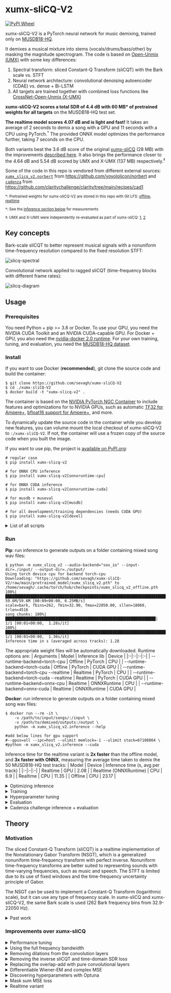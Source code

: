 # xumx-sliCQ-V2

[![PyPI Wheel](https://img.shields.io/pypi/v/xumx_slicq_v2.svg)](https://pypi.python.org/pypi/xumx_slicq_v2)
<!--[![arXiv](https://img.shields.io/badge/arXiv-2112.05509-b31b1b.svg)](https://arxiv.org/abs/2112.05509)-->

xumx-sliCQ-V2 is a PyTorch neural network for music demixing, trained only on [MUSDB18-HQ](https://zenodo.org/record/3338373).

It demixes a musical mixture into stems (vocals/drums/bass/other) by masking the magnitude spectrogram. The code is based on [Open-Unmix (UMX)](https://github.com/sigsep/open-unmix-pytorch) with some key differences:
1. Spectral transform: sliced Constant-Q Transform (sliCQT) with the Bark scale vs. STFT
1. Neural network architecture: convolutional denoising autoencoder (CDAE) vs. dense + Bi-LSTM
1. All targets are trained together with combined loss functions like [CrossNet-Open-Unmix (X-UMX)](https://github.com/sony/ai-research-code/blob/master/x-umx/x-umx.md)

**xumx-sliCQ-V2 scores a total SDR of 4.4 dB with 60 MB\* of pretrained weights for all targets** on the MUSDB18-HQ test set.

**The realtime model scores 4.07 dB and is light and fast!** It takes an average of 2 seconds to demix a song with a GPU and 11 seconds with a CPU using PyTorch.<sup>†</sup> The provided ONNX model optimizes the performance further, taking 7 seconds on the CPU.

Both variants beat the 3.6 dB score of the original [xumx-sliCQ](https://github.com/sevagh/xumx-sliCQ) (28 MB) with the improvements [described here](#improvements-over-xumx-slicq). It also brings the performance closer to the 4.64 dB and 5.54 dB scored by UMX and X-UMX (137 MB) respectively.<sup>‡</sup>

<!--
Cite xumx-sliCQ-V2:
```
(TODO latex citation block here)
write arxiv paper
```-->

Some of the code in this repo is vendored from different external sources: [`xumx_slicq_v2.norbert`](./xumx_slicq_v2/norbert) from <https://github.com/yoyololicon/norbert> and [`cadenza`](./cadenza) from <https://github.com/claritychallenge/clarity/tree/main/recipes/cad1>

<sub>

\*: Pretrained weights for xumx-sliCQ-V2 are stored in this repo with Git LFS: [offline](./pretrained_model), [realtime](./pretrained_model_realtime)

</sub>

<sub>

†: See the [inference section below](#run) for measurements

</sub>

<sub>

‡: UMX and X-UMX were independently re-evaluated as part of xumx-sliCQ: [1](https://github.com/sevagh/xumx_slicq_extra/blob/main/old-latex/mdx-submissions21/paper.md#results), [2](https://github.com/sevagh/xumx_slicq_extra)

</sub>

## Key concepts

Bark-scale sliCQT to better represent musical signals with a nonuniform time-frequency resolution compared to the fixed resolution STFT:

![slicq-spectral](.github/slicq_spectral.png)

Convolutional network applied to ragged sliCQT (time-frequency blocks with different frame rates):

![slicq-diagram](.github/slicq_diagram.png)

## Usage

### Prerequisites

You need Python + pip >= 3.8 or Docker. To use your GPU, you need the NVIDIA CUDA Toolkit and an NVIDIA CUDA-capable GPU. For Docker + GPU, you also need the [nvidia-docker 2.0 runtime](https://docs.nvidia.com/datacenter/cloud-native/container-toolkit/install-guide.html#docker). For your own training, tuning, and evaluation, you need the [MUSDB18-HQ dataset](https://zenodo.org/record/3338373).

### Install

If you want to use Docker (**recommended**), git clone the source code and build the container:
```
$ git clone https://github.com/sevagh/xumx-sliCQ-V2
$ cd ./xumx-sliCQ-V2
$ docker build -t "xumx-slicq-v2" .
```

The container is based on the [NVIDIA PyTorch NGC Container](https://catalog.ngc.nvidia.com/orgs/nvidia/containers/pytorch) to include features and optimizations for to NVIDIA GPUs, such as automatic [TF32 for Ampere+](https://blogs.nvidia.com/blog/2020/05/14/tensorfloat-32-precision-format/), [bfloat16 support for Ampere+](https://docs.nvidia.com/cuda/ampere-tuning-guide/index.html), and more.

To dynamically update the source code in the container while you develop new features, you can volume mount the local checkout of xumx-sliCQ-V2 to `:/xumx-sliCQ-V2`. If not, the container will use a frozen copy of the source code when you built the image.

If you want to use pip, the project is [available on PyPI.org](https://pypi.org/project/xumx-slicq-v2/):
```
# regular case
$ pip install xumx-slicq-v2

# for ONNX CPU inference
$ pip install xumx-slicq-v2[onnxruntime-cpu]

# for ONNX CUDA inference
$ pip install xumx-slicq-v2[onnxruntime-cuda]

# for musdb + museval
$ pip install xumx-slicq-v2[musdb]

# for all development/training dependencies (needs CUDA GPU)
$ pip install xumx-slicq-v2[devel]
```

<details>
<summary>List of all scripts</summary>

| Script | Description | Device |
|:-|:-|:-|
| For end users | |
| xumx_slicq_v2.inference | Demix mixed songs | CPU **or** CUDA GPU |
| For developers | |
| xumx_slicq_v2.evaluation | Evaluate pretrained networks | CPU |
| xumx_slicq_v2.training | Train the network | CUDA GPU |
| xumx_slicq_v2.optuna | Optuna hyperparam tuning | CUDA GPU |
| xumx_slicq_v2.slicqfinder | Random sliCQT param search | CPU **or** CUDA GPU |
| xumx_slicq_v2.visualization | Generate spectrograms | CPU |
| xumx_slicq_v2.export | Export variants for optimized inference (TorchScript, ONNX) | CPU |

If you installed the package with pip, run them like `python -m xumx_slicq_v2.$script_name`.

</details>

### Run

**Pip**: run inference to generate outputs on a folder containing mixed song wav files:
```
$ python -m xumx_slicq_v2 --audio-backend="sox_io" --input-dir=./input/ --output-dir=./output/
Using torch device cpu for backend torch-cpu
Downloading: "https://github.com/sevagh/xumx-sliCQ-V2/raw/main/pretrained_model/xumx_slicq_v2.pth" to /home/sevagh/.cache/torch/hub/checkpoints/xumx_slicq_v2_offline.pth
100%|████████████████████████████████████████████████████████████████████████| 59.6M/59.6M [00:09<00:00, 6.25MB/s]
scale=bark, fbins=262, fmin=32.90, fmax=22050.00, sllen=18060, trlen=4516
song chunks: 100%|██████████████████████████████████████████████████████████████████| 1/1 [00:01<00:00,  1.28s/it]
100%|███████████████████████████████████████████████████████████████████████████████| 1/1 [00:01<00:00,  1.30s/it]
Inference time in s (averaged across tracks): 1.28
```

The appropriate weight files will be automatically downloaded. Runtime options are:
| Arguments | Model | Inference lib | Device |
|:-|:-|:-|:-|
| --runtime-backend=torch-cpu | Offline | PyTorch | CPU |
| --runtime-backend=torch-cuda | Offline | PyTorch | CUDA GPU |
| --runtime-backend=torch-cpu --realtime | Realtime | PyTorch | CPU |
| --runtime-backend=torch-cuda --realtime | Realtime | PyTorch | CUDA GPU |
| --runtime-backend=onnx-cpu | Realtime | ONNXRuntime | CPU |
| --runtime-backend=onnx-cuda | Realtime | ONNXRuntime | CUDA GPU |

**Docker**: run inference to generate outputs on a folder containing mixed song wav files:
```
$ docker run --rm -it \
    -v /path/to/input/songs/:/input \
    -v /path/to/demixed/outputs:/output \
    python -m xumx_slicq_v2.inference --help

#add below lines for gpu support
#--gpus=all --ipc=host --ulimit memlock=-1 --ulimit stack=67108864 \
#python -m xumx_slicq_v2.inference --cuda
```

Inference time for the realtime variant is **2x faster** than the offline model, and **3x faster with ONNX**, measuring the average time taken to demix the 50 MUSDB18-HQ test tracks:
| Model | Device | Inference time (s, avg per track) |
|:-|:-|:-|
| Realtime | GPU | 2.08 |
| Realtime (ONNXRuntime) | CPU | 6.9 |
| Realtime | CPU | 11.35 |
| Offline | CPU | 23.17 |

<details>
<summary>Optimizing inference</summary>

The offline model has to trade off speed and memory usage from the embedded Wiener-EM step, so I only use it for offline CPU inference. The embedded Wiener-EM filtering step from the Norbert library also introduces additional complexity (complex numbers, etc.) for ONNX exporting.

The ONNX optimizations could be taken further with more effort and/or modifying the xumx-sliCQ-V2 code:
* Improving the CUDA performance
* Enhancing CUDA with the TensorRT provider
* Enhancing CPU performance with the OpenVino provider

</details>

<details>
<summary>Training</summary>

```
$ docker run --rm -it \
    --gpus=all --ipc=host --ulimit memlock=-1 --ulimit stack=67108864 \
    -v /path/to/MUSDB18-HQ/dataset:/MUSDB18-HQ \
    -v /path/to/save/trained/model:/model \
    -p 6006:6006 \
    xumx-slicq-v2 \
    python -m xumx_slicq_v2.training --help
```

The Tensorboard training web dashboard is launched by the training script: <http://127.0.0.1:6006/>.

**To persist the model**, you can volume mount a host volume to `:/model` (as in the command above). Killing and relaunching the container with a persisted model will continue the training process. If not, the trained model will disappear when the container is killed.

The lowest lost achieved (complex cross-target MSE + mask sum MSE loss) was 0.0405 at epoch 198. The average epoch time was around 170 seconds, or just under 3 minutes, with a batch size of 64 (and 8 cpu workers for the dataloader).

The lowest lost achieved for the realtime model was 0.0437 at epoch 161. The average epoch time was around 110 seconds, or just under 2 minutes, with a batch size of 64 (and 8 cpu workers for the dataloader).

</details>

<details>
<summary>Hyperparameter tuning</summary>

```
$ docker run --rm -it \
    --gpus=all --ipc=host --ulimit memlock=-1 --ulimit stack=67108864 \
    -v /path/to/MUSDB18-HQ/dataset:/MUSDB18-HQ \
    -p 6006:6006 \
    xumx-slicq-v2 \
    python -m xumx_slicq_v2.optuna --help
```

The Optuna tuning script runs on a cut-down training and validation dataset, and minimizes the SDR score achieved by the model within 10 epochs per trial. It runs for 100 trials and was used to discover improved hyperparameters for xumx-sliCQ-V2 ([read more here](#improvements-over-xumx-slicq)).

The Optuna tuning web dashboard is launched by the tuning script: <http://127.0.0.1:6006/>.

</details>

<details>
<summary>Evaluation</summary>

```
$ docker run --rm -it \
    -v /path/to/MUSDB18-HQ/dataset:/MUSDB18-HQ \
    xumx-slicq-v2 \
    python -m xumx_slicq_v2.evaluation --help
```

By default, the pretrained model will be evaluated. **Pass different models to evaluate** as a path inside the container relative to the source code dir:
```
$ docker run --rm -it \
    -v /path/to/MUSDB18-HQ/dataset:/MUSDB18-HQ \
    -v /path/to/xumx-sliCQ-V2/source/code:/xumx-sliCQ-V2/ \
    xumx-slicq-v2 \
    python -m xumx_slicq_v2.evaluation \
    --model-path='/xumx-sliCQ-V2/model-to-evaluate'
```

This takes ~2-3 hours to run on all 50 test tracks of MUSDB18-HQ on my CPU (5950X + 64GB RAM). It will output the BSS scores of each track, and at the end, output the median score across all frames and tracks:
```
loading separator
scale=bark, fbins=262, fmin=32.90, fmax=22050.00, sllen=18060, trlen=4516
  0%|                                                                              | 0/50 [00:00<?, ?it/s]track: AM Contra - Heart Peripheral
getting audio
applying separation
n chunks: 4
...
<output truncated>
...
vocals          ==> SDR:   4.791  SIR:   7.794  ISR:   8.579  SAR:   4.500
drums           ==> SDR:   4.846  SIR:   8.062  ISR:   8.649  SAR:   4.953
bass            ==> SDR:   4.690  SIR:   8.778  ISR:   5.558  SAR:   4.193
other           ==> SDR:   3.273  SIR:   2.532  ISR:   8.065  SAR:   4.422
```
To get the total SDR, simply sum the four target SDRs and divide by 4:
```
SDR_tot = (SDR_vocals + SDR_drums + SDR_bass + SDR_other)/4.0
```

</details>

<details>

<summary>Cadenza challenge inference + evaluation</summary>

Code related to the Cadenza challenge is stored in the `./cadenza` package:
```
$ docker run --rm -it \
    -v /path/to/MUSDB18-HQ/dataset/:/MUSDB18-HQ \
    -v /path/to/cadenza/challenge/data/:/CADENZA \
    -v /path/to/store/cadenza/results/:/exp \
    xumx-slicq-v2 python -m cadenza.enhance
```

Inference for the Cadenza Challenge task 1 (cad1) uses [adapted baseline code from the recipe](https://github.com/claritychallenge/clarity/tree/main/recipes/cad1/task1/baseline), as well as custom data downloaded as part of the challenge.

The baseline uses Demucs to perform VDBO separation before further processing; I simply replaced Demucs with xumx-sliCQ-V2 in enhance.py.

</details>

## Theory

### Motivation

The sliced Constant-Q Transform (sliCQT) is a realtime implementation of the Nonstationary Gabor Transform (NSGT), which is a generalized nonuniform time-frequency transform with perfect inverse. Nonuniform time-frequency transforms are better suited to representing sounds with time-varying frequencies, such as music and speech. The STFT is limited due to its use of fixed windows and the time-frequency uncertainty principle of Gabor.

The NSGT can be used to implement a Constant-Q Transform (logarithmic scale), but it can use any type of frequency scale. In xumx-sliCQ and xumx-sliCQ-V2, the same Bark scale is used (262 Bark frequency bins from 32.9-22050 Hz).

<details>
<summary>Past work</summary>

In 2021, I worked on xumx-sliCQ (V1), [the first variant](https://github.com/sevagh/xumx-sliCQ), to submit to the MDX 21 ([Music Demixing Challenge 2021](https://www.aicrowd.com/challenges/music-demixing-challenge-ismir-2021) on AICrowd), and got my paper published to [the MDX 21 workshop](https://mdx-workshop.github.io/proceedings/hanssian.pdf) at ISMIR 2021 (and [arXiv](https://arxiv.org/abs/2112.05509)). The time-frequency uncertainty principle aligned with my desired thesis topic at the Music Technology Master's program at McGill.

In 2023, I chose to revisit the code of xumx-sliCQ for submission to the [First Cadenza Challenge (CAD1)](http://cadenzachallenge.org/), which is a music demixing challenge with the additional context of hearing loss and accessibility. Nonuniform time-frequency transforms, like the sliCQT, are related to the nolinear human auditory system, and I had specific auditory motivations for choosing the Bark scale for the sliCQT in xumx-sliCQ.

</details>

### Improvements over xumx-sliCQ

<details>
<summary>Performance tuning</summary>

First, I improved a lot of sloppy non-neural network code. The embedded [nsgt library](./xumx_slicq_v2/nsgt), which provides the sliCQT (and originates from <https://github.com/sevagh/nsgt>, and before that, the source <https://github.com/grrrr/nsgt>), had a lot of calls to NumPy after my initial conversion to PyTorch, leading to unnecessary host-device communication throughout an epoch trained on my GPU.

Next, I focused on making my epochs faster. The faster I can train it, the more I can work on xumx-sliCQ-V2 within a given time frame. To get the most out of the PyTorch code and my NVIDIA Ampere GPU (3090), I used two resources:
* Using the NVIDIA PyTorch Docker container (`nvcr.io/nvidia/pytorch:22.12-py3`) as the base for my training container to take advantage of implicit speedups provided by NVIDIA (e.g. automatically-enabled [TF32](https://blogs.nvidia.com/blog/2020/05/14/tensorfloat-32-precision-format/_))
* Modifying my PyTorch code according to the [performance tuning guide](https://pytorch.org/tutorials/recipes/recipes/tuning_guide.html)

The code changes were the following:
* In the model code:
    1. `bias=False` for every conv layer that was followed by a batch norm:
        ```
        encoder.extend([
            Conv2d(
                hidden_size_1,
                hidden_size_2,
                (freq_filter, time_filter_2),
                bias=False,
            ),
            BatchNorm2d(hidden_size_2),
            ReLU(),
        ])
        ```
* In the training code:
    1. Set the model `.to(memory_format=torch.channels_last)`
    1. Enable cuDNN benchmarking
        ```
        torch.backends.cudnn.benchmark = True
        ```
    1. Forcing some additional more TF32-related settings:
        ```
        torch.backends.cudnn.allow_tf32 = True
        ```
    1. Using AMP (Automatic Mixed Precision) with bfloat16 (on CUDA and CPU) (greatly reduces memory during training, allowing a larger batch size):
        ```
        with torch.autocast("cuda", dtype=torch.bfloat16),
                torch.autocast("cpu", dtype=torch.bfloat16):
        ```

An epoch takes ~170s (train + validation) on my RTX 3090 with 24GB of GPU memory with `--batch-size=64 --nb-workers=8`. xumx-sliCQ by contrast took 350s per epoch with a batch size of 32 on an RTX 3080 Ti (which had 12GB GPU memory, half of my 3090). However, the old code used PyTorch 1.10, so the upgrade of V2 to 1.13 may also be contributing to improved performance.

</details>

<details>
<summary>Using the full frequency bandwidth</summary>

In xumx-sliCQ, I didn't use frequency bins above 16,000 Hz in the neural network; the demixing was only done on the frequency bins lower than that limit, copying the `umx` pretrained model of UMX. UMX's other pretrained model, `umxhq`, uses the full spectral bandwidth. In xumx-sliCQ-V2, I removed the bandwidth parameter to pass all the frequency bins of the sliCQT through the neural network.

</details>

<details>
<summary>Removing dilations from the convolution layers</summary>

In the CDAE of xumx-sliCQ, I used a dilation of 2 in the time axis to arbitrarily increase the receptive field without paying attention to music demixing quality (because dilations sound cool).

In xumx-sliCQ-V2, I didn't use any dilations since I had no reason to.

</details>

<details>
<summary>Removing the inverse sliCQT and time-domain SDR loss</summary>

In xumx-sliCQ, I applied the mixed-domain SDR and MSE loss of X-UMX. However, due to the large computational graph introduced by the inverse sliCQT operation, I was disabling its gradient:
```
X = slicqt(x)
Xmag = torch.abs(X)
Ymag_est = unmix(Xmag)
Ycomplex_est = mix_phase(torch.angle(X), Ymag_est)

with torch.no_grad():
     y_est = islicqt(Ycomplex_est)
```

Without this, the epoch time goes from 1-5 minutes to 25+ minutes, making training unfeasible. However, by disabling the gradient, the SDR loss can't influence the network performance. In practice, I found that the MSE was an acceptable correlate to SDR performance, and dropped the isliCQT and SDR loss calculation.

</details>

<details>
<summary>Replacing the overlap-add with pure convolutional layers</summary>

A quirk of the sliCQT is that rather than the familiar 2 dimensions of time and frequency, it has 3 dimensions: slice, time-per-slice, and frequency. Adjacent slices have a 50% overlap with one another and must be summed to get the true spectrogram in a destructive operation (50% of the time coefficients are lost, with no inverse).

In xumx-sliCQ, an extra transpose convolutional layer with stride 2 is used to grow the time coefficients back to the original size after the 4-layer CDAE, to undo the destruction of the overlap-add.

In xumx-sliCQ-V2, the first convolutional layer takes the overlap into account by setting the kernel and stride to the window and hop size of the destructive overlap-add. The result is that the input is downsampled in a way that is recovered by the final transpose convolution layer in the 4-layer CDAE, eliminating the need for an extra upsampling layer.

Diagram (shown for one time-frequency block):
![slicq-overlap-improved](.github/slicq_overlap_improved.png)

By this point, I had a model that scored **4.1 dB** with 28 MB of weights using magnitude MSE loss.

</details>

<details>
<summary>Differentiable Wiener-EM and complex MSE</summary>

Borrowing from [Danna-Sep](https://github.com/yoyololicon/danna-sep), one of the [top performers in the MDX 21 challenge](https://github.com/yoyololicon/music-demixing-challenge-ismir-2021-entry), the differentiable Wiener-EM step is used inside the neural network during training, such that the output of xumx-sliCQ-V2 is a complex sliCQT, and the complex MSE loss function is used instead of the magnitude MSE loss. Wiener-EM is applied separately in each frequency block as shown in the [architecture diagram at the top of the README](#key-concepts).

This got the score to **4.24 dB** with 28 MB of weights trained with complex MSE loss (0.0395).

In xumx-sliCQ, Wiener-EM was only applied in the STFT domain as a post-processing step. The network was trained using magnitude MSE loss. The waveform estimate of xumx-sliCQ combined the estimate of the target magnitude with the phase of the mix (noisy phase or mix phase).

</details>

<details>
<summary>Discovering hyperparameters with Optuna</summary>

Using the included [Optuna tuning script](./xumx_slicq_v2/tuning.py), new hyperparameters that gave the highest SDR after cut-down training/validation epochs were:
* Changing the hidden sizes (channels) of the 2-layer CDAE from 25,55 to 50,51 (increased the model size from ~28-30MB to 60MB)
* Changing the size of the time filter in the 2nd layer from 3 to 4

Note that:
* The time kernel and stride of the first layer uses the window and hop size related to the overlap-add procedure, so it's not a tunable hyperparameter
* The ragged nature of the sliCQT makes it tricky to modify frequency kernel sizes (since the time-frequency bins can vary in their frequency bins, from 1 single frequency up to 86), so I kept those fixed from xumx-sliCQ
* The sliCQT params could be considered a hyperparameter, but the shape of the sliCQT modifies the network architecture, so for simplicity I kept it the same as xumx-sliCQ (262 bins, Bark scale, 32.9-22050 Hz)

This got the score to **4.35 dB** with 60 MB of weights trained with complex MSE loss of 0.0390.

</details>

<details>
<summary>Mask sum MSE loss</summary>

In spectrogram masking approaches to music demixing, commonly a ReLU or Sigmoid activation function is applied as the final activation layer to produce a non-negative mask for the mix magnitude spectrogram. In xumx-sliCQ, I used a Sigmoid activation in the final layer (UMX uses a ReLU). The final mask is multiplied with the input mixture:
```
mix = x.clone()

# x is a mask
x = cdae(x)

# apply the mask, i.e. multiplicative skip connection
x = x*mix
```

Since the mask for each target is between [0, 1], and the targets must add up to the mix, then the masks must add up to exactly 1:
```
drum_mask*mix + vocals_mask*mix + other_mask*mix + bass_mask*mix = mix
drum_mask + vocals_mask + other_mask + bass_mask = 1.0
```

In xumx-sliCQ-V2, I added a second loss term called the mask sum loss, which is the MSE between the sum of the four target masks and a matrix of 1s. This needs a small code change where both the complex slicqt (after Wiener-EM) and the sigmoid masks are returned in the training loop.

This got the score to **4.4 dB** with 60 MB of weights trained with complex MSE loss + mask sum loss of 0.0405.

</details>

<details>
<summary>Realtime variant</summary>

For a future realtime demixing project, I decided to create a realtime variant of xumx-sliCQ-V2. To support realtime inputs:
* I added left padding of the first convolution layer, such that the intermediate representations throughout the autoencoder are only derived from causal inputs
* I replaced the resource-intensive Wiener-EM target maximization with the naive mix-phase approach, which is computationally much lighter (simply combine the target magnitude slicqt with the phase of the mix)

</details>
